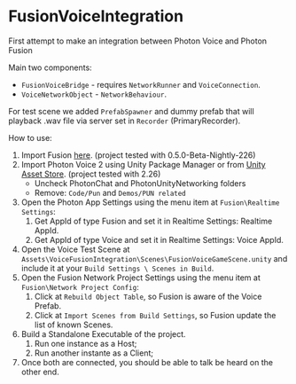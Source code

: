 # FusionVoiceIntegration

First attempt to make an integration between Photon Voice and Photon Fusion

Main two components:

- `FusionVoiceBridge` - requires `NetworkRunner` and `VoiceConnection`.
- `VoiceNetworkObject` - `NetworkBehaviour`.

For test scene we added `PrefabSpawner` and dummy prefab that will playback .wav file via server set in `Recorder` (PrimaryRecorder).

How to use:

1. Import Fusion [here](https://doc.photonengine.com/en-us/fusion/current/getting-started/sdk-download). (project tested with 0.5.0-Beta-Nightly-226)
2. Import Photon Voice 2 using Unity Package Manager or from [Unity Asset Store](https://assetstore.unity.com/packages/tools/audio/photon-voice-2-130518). (project tested with 2.26)
    - Uncheck PhotonChat and PhotonUnityNetworking folders
    - Remove: `Code/Pun` and `Demos/PUN related`
3. Open the Photon App Settings using the menu item at `Fusion\Realtime Settings`:
    1. Get AppId of type Fusion and set it in Realtime Settings: Realtime AppId.
    2. Get AppId of type Voice and set it in Realtime Settings: Voice AppId.
4. Open the Voice Test Scene at `Assets\VoiceFusionIntegration\Scenes\FusionVoiceGameScene.unity` and include it at your `Build Settings \ Scenes in Build`.
5. Open the Fusion Network Project Settings using the menu item at `Fusion\Network Project Config`:
    1. Click at `Rebuild Object Table`, so Fusion is aware of the Voice Prefab.
    2. Click at `Import Scenes from Build Settings`, so Fusion update the list of known Scenes.
6. Build a Standalone Executable of the project.
    1. Run one instance as a Host;
    2. Run another instante as a Client;
7. Once both are connected, you should be able to talk be heard on the other end.
